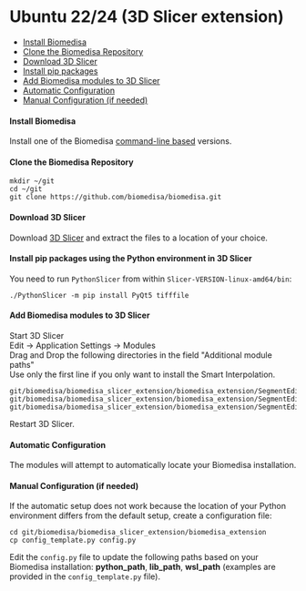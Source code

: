 # Ubuntu 22/24 (3D Slicer extension)

- [Install Biomedisa](#install-biomedisa)
- [Clone the Biomedisa Repository](#clone-the-biomedisa-repository)
- [Download 3D Slicer](#download-3d-slicer)
- [Install pip packages](#install-pip-packages)
- [Add Biomedisa modules to 3D Slicer](#add-biomedisa-modules-to-3d-slicer)
- [Automatic Configuration](#automatic-configuration)
- [Manual Configuration (if needed)](#manual-configuration-if-needed)

#### Install Biomedisa
Install one of the Biomedisa [command-line based](https://github.com/biomedisa/biomedisa/#installation-command-line-based) versions.

#### Clone the Biomedisa Repository
```
mkdir ~/git
cd ~/git
git clone https://github.com/biomedisa/biomedisa.git
```

#### Download 3D Slicer
Download [3D Slicer](https://download.slicer.org/) and extract the files to a location of your choice.

#### Install pip packages using the Python environment in 3D Slicer
You need to run `PythonSlicer` from within `Slicer-VERSION-linux-amd64/bin`:
```
./PythonSlicer -m pip install PyQt5 tifffile
```

#### Add Biomedisa modules to 3D Slicer
Start 3D Slicer  
Edit -> Application Settings -> Modules  
Drag and Drop the following directories in the field "Additional module paths"  
Use only the first line if you only want to install the Smart Interpolation.
```
git/biomedisa/biomedisa_slicer_extension/biomedisa_extension/SegmentEditorBiomedisa
git/biomedisa/biomedisa_slicer_extension/biomedisa_extension/SegmentEditorBiomedisaPrediction
git/biomedisa/biomedisa_slicer_extension/biomedisa_extension/SegmentEditorBiomedisaTraining
```
Restart 3D Slicer.

#### Automatic Configuration
The modules will attempt to automatically locate your Biomedisa installation.
 
#### Manual Configuration (if needed)
If the automatic setup does not work because the location of your Python environment differs from the default setup, create a configuration file:
```
cd git/biomedisa/biomedisa_slicer_extension/biomedisa_extension
cp config_template.py config.py
```
Edit the `config.py` file to update the following paths based on your Biomedisa installation: **python_path**, **lib_path**, **wsl_path** (examples are provided in the `config_template.py` file).

